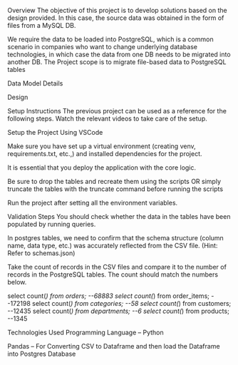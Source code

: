 Overview
The objective of this project is to develop solutions based on the design provided. In this case, the source data was obtained in the form of files from a MySQL DB.

We require the data to be loaded into PostgreSQL, which is a common scenario in companies who want to change underlying database technologies, in which case the data from one DB needs to be migrated into another DB. The Project scope is to migrate file-based data to PostgreSQL tables



Data Model Details





Design

Setup Instructions
The previous project can be used as a reference for the following steps. Watch the relevant videos to take care of the setup.

Setup the Project Using VSCode

Make sure you have set up a virtual environment (creating venv, requirements.txt, etc.,) and installed dependencies for the project.

It is essential that you deploy the application with the core logic.

Be sure to drop the tables and recreate them using the scripts OR simply truncate the tables with the truncate command before running the scripts

Run the project after setting all the environment variables.



Validation Steps
You should check whether the data in the tables have been populated by running queries.

In postgres tables, we need to confirm that the schema structure (column name, data type, etc.) was accurately reflected from the CSV file. (Hint: Refer to schemas.json)

Take the count of records in the CSV files and compare it to the number of records in the PostgreSQL tables. The count should match the numbers below.

select count(*) from orders; --68883
select count(*) from order_items; --172198
select count(*) from categories; --58
select count(*) from customers; --12435
select count(*) from departments; --6
select count(*) from products; --1345


Technologies Used
Programming Language – Python

Pandas – For Converting CSV to Dataframe and then load the Dataframe into Postgres Database